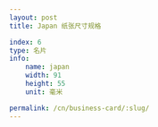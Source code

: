 ```yaml
---
layout: post
title: Japan 纸张尺寸规格

index: 6
type: 名片
info:
    name: japan
    width: 91
    height: 55
    unit: 毫米

permalink: /cn/business-card/:slug/
---
```



